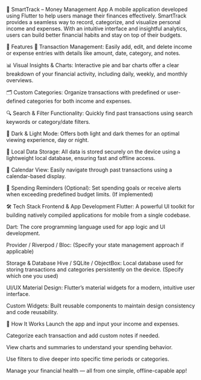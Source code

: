 💸 SmartTrack – Money Management App
A mobile application developed using Flutter to help users manage their finances effectively. SmartTrack provides a seamless way to record, categorize, and visualize personal income and expenses. With an intuitive interface and insightful analytics, users can build better financial habits and stay on top of their budgets.

📱 Features
💼 Transaction Management: Easily add, edit, and delete income or expense entries with details like amount, date, category, and notes.

📊 Visual Insights & Charts: Interactive pie and bar charts offer a clear breakdown of your financial activity, including daily, weekly, and monthly overviews.

🗂️ Custom Categories: Organize transactions with predefined or user-defined categories for both income and expenses.

🔍 Search & Filter Functionality: Quickly find past transactions using search keywords or category/date filters.

🌙 Dark & Light Mode: Offers both light and dark themes for an optimal viewing experience, day or night.

💾 Local Data Storage: All data is stored securely on the device using a lightweight local database, ensuring fast and offline access.

📅 Calendar View: Easily navigate through past transactions using a calendar-based display.

🔔 Spending Reminders (Optional): Set spending goals or receive alerts when exceeding predefined budget limits. (If implemented)

🛠️ Tech Stack
Frontend & App Development
Flutter: A powerful UI toolkit for building natively compiled applications for mobile from a single codebase.

Dart: The core programming language used for app logic and UI development.

Provider / Riverpod / Bloc: (Specify your state management approach if applicable)

Storage & Database
Hive / SQLite / ObjectBox: Local database used for storing transactions and categories persistently on the device. (Specify which one you used)

UI/UX
Material Design: Flutter’s material widgets for a modern, intuitive user interface.

Custom Widgets: Built reusable components to maintain design consistency and code reusability.

🚀 How It Works
Launch the app and input your income and expenses.

Categorize each transaction and add custom notes if needed.

View charts and summaries to understand your spending behavior.

Use filters to dive deeper into specific time periods or categories.

Manage your financial health — all from one simple, offline-capable app!
